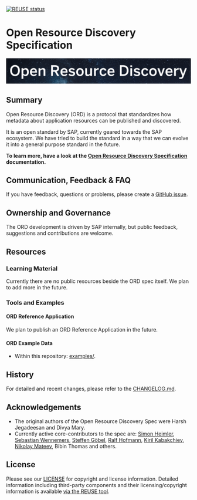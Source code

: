 [![REUSE status](https://api.reuse.software/badge/github.com/SAP/open-resource-discovery)](https://api.reuse.software/info/github.com/SAP/open-resource-discovery)

# Open Resource Discovery Specification

![Open Resource Discovery Logo](./static/img/open-resource-discovery-logo-wide.png 'Open Resource Discovery Logo')

## Summary

Open Resource Discovery (ORD) is a protocol that standardizes how metadata about application resources can be published and discovered.

It is an open standard by SAP, currently geared towards the SAP ecosystem. We have tried to build the standard in a way that we can evolve it into a general purpose standard in the future.

**To learn more, have a look at the [Open Resource Discovery Specification](https://sap.github.io/open-resource-discovery/) documentation.**

## Communication, Feedback & FAQ

If you have feedback, questions or problems, please create a [GitHub issue](https://github.com/SAP/open-resource-discovery/issues).

## Ownership and Governance

The ORD development is driven by SAP internally, but public feedback, suggestions and contributions are welcome.

## Resources

### Learning Material

Currently there are no public resources beside the ORD spec itself.
We plan to add more in the future.

### Tools and Examples

#### ORD Reference Application

We plan to publish an ORD Reference Application in the future.

#### ORD Example Data

- Within this repository: [examples/](./examples/).

## History

For detailed and recent changes, please refer to the [CHANGELOG.md](CHANGELOG.md).

## Acknowledgements

* The original authors of the Open Resource Discovery Spec were Harsh Jegadeesan and Divya Mary.
* Currently active core-contributors to the spec are: [Simon Heimler](https://github.com/Fannon), [Sebastian Wennemers](https://github.com/swennemers), [Steffen Göbel](https://github.com/steffengoebel), [Ralf Hofmann](https://github.com/ormos), [Kiril Kabakchiev](https://github.com/KirilKabakchiev), [Nikolay Mateev](https://github.com/NickyMateev), Bibin Thomas and others.

## License

Please see our [LICENSE](LICENSE) for copyright and license information. Detailed information including third-party components and their licensing/copyright information is available [via the REUSE tool](https://api.reuse.software/info/github.com/SAP/open-resource-discovery).
